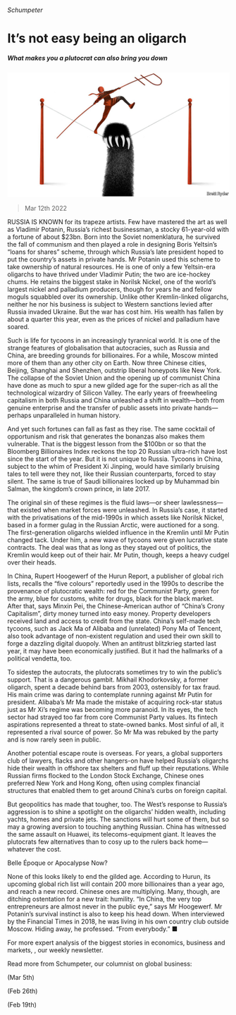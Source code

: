 ###### Schumpeter

# It’s not easy being an oligarch 

##### What makes you a plutocrat can also bring you down 

![image](images/20220312_wbd000.jpg) 

> Mar 12th 2022 

RUSSIA IS KNOWN for its trapeze artists. Few have mastered the art as well as Vladimir Potanin, Russia’s richest businessman, a stocky 61-year-old with a fortune of about $23bn. Born into the Soviet nomenklatura, he survived the fall of communism and then played a role in designing Boris Yeltsin’s “loans for shares” scheme, through which Russia’s late president hoped to put the country’s assets in private hands. Mr Potanin used this scheme to take ownership of natural resources. He is one of only a few Yeltsin-era oligarchs to have thrived under Vladimir Putin; the two are ice-hockey chums. He retains the biggest stake in Norilsk Nickel, one of the world’s largest nickel and palladium producers, though for years he and fellow moguls squabbled over its ownership. Unlike other Kremlin-linked oligarchs, neither he nor his business is subject to Western sanctions levied after Russia invaded Ukraine. But the war has cost him. His wealth has fallen by about a quarter this year, even as the prices of nickel and palladium have soared.

Such is life for tycoons in an increasingly tyrannical world. It is one of the strange features of globalisation that autocracies, such as Russia and China, are breeding grounds for billionaires. For a while, Moscow minted more of them than any other city on Earth. Now three Chinese cities, Beijing, Shanghai and Shenzhen, outstrip liberal honeypots like New York. The collapse of the Soviet Union and the opening up of communist China have done as much to spur a new gilded age for the super-rich as all the technological wizardry of Silicon Valley. The early years of freewheeling capitalism in both Russia and China unleashed a shift in wealth—both from genuine enterprise and the transfer of public assets into private hands—perhaps unparalleled in human history.


And yet such fortunes can fall as fast as they rise. The same cocktail of opportunism and risk that generates the bonanzas also makes them vulnerable. That is the biggest lesson from the $100bn or so that the Bloomberg Billionaires Index reckons the top 20 Russian ultra-rich have lost since the start of the year. But it is not unique to Russia. Tycoons in China, subject to the whim of President Xi Jinping, would have similarly bruising tales to tell were they not, like their Russian counterparts, forced to stay silent. The same is true of Saudi billionaires locked up by Muhammad bin Salman, the kingdom’s crown prince, in late 2017.

The original sin of these regimes is the fluid laws—or sheer lawlessness—that existed when market forces were unleashed. In Russia’s case, it started with the privatisations of the mid-1990s in which assets like Norilsk Nickel, based in a former gulag in the Russian Arctic, were auctioned for a song. The first-generation oligarchs wielded influence in the Kremlin until Mr Putin changed tack. Under him, a new wave of tycoons were given lucrative state contracts. The deal was that as long as they stayed out of politics, the Kremlin would keep out of their hair. Mr Putin, though, keeps a heavy cudgel over their heads.

In China, Rupert Hoogewerf of the Hurun Report, a publisher of global rich lists, recalls the “five colours” reportedly used in the 1990s to describe the provenance of plutocratic wealth: red for the Communist Party, green for the army, blue for customs, white for drugs, black for the black market. After that, says Minxin Pei, the Chinese-American author of “China’s Crony Capitalism”, dirty money turned into easy money. Property developers received land and access to credit from the state. China’s self-made tech tycoons, such as Jack Ma of Alibaba and (unrelated) Pony Ma of Tencent, also took advantage of non-existent regulation and used their own skill to forge a dazzling digital duopoly. When an antitrust blitzkrieg started last year, it may have been economically justified. But it had the hallmarks of a political vendetta, too.

To sidestep the autocrats, the plutocrats sometimes try to win the public’s support. That is a dangerous gambit. Mikhail Khodorkovsky, a former oligarch, spent a decade behind bars from 2003, ostensibly for tax fraud. His main crime was daring to contemplate running against Mr Putin for president. Alibaba’s Mr Ma made the mistake of acquiring rock-star status just as Mr Xi’s regime was becoming more paranoid. In its eyes, the tech sector had strayed too far from core Communist Party values. Its fintech aspirations represented a threat to state-owned banks. Most sinful of all, it represented a rival source of power. So Mr Ma was rebuked by the party and is now rarely seen in public.

Another potential escape route is overseas. For years, a global supporters club of lawyers, flacks and other hangers-on have helped Russia’s oligarchs hide their wealth in offshore tax shelters and fluff up their reputations. While Russian firms flocked to the London Stock Exchange, Chinese ones preferred New York and Hong Kong, often using complex financial structures that enabled them to get around China’s curbs on foreign capital.

But geopolitics has made that tougher, too. The West’s response to Russia’s aggression is to shine a spotlight on the oligarchs’ hidden wealth, including yachts, homes and private jets. The sanctions will hurt some of them, but so may a growing aversion to touching anything Russian. China has witnessed the same assault on Huawei, its telecoms-equipment giant. It leaves the plutocrats few alternatives than to cosy up to the rulers back home—whatever the cost.

Belle Époque or Apocalypse Now?

None of this looks likely to end the gilded age. According to Hurun, its upcoming global rich list will contain 200 more billionaires than a year ago, and reach a new record. Chinese ones are multiplying. Many, though, are ditching ostentation for a new trait: humility. “In China, the very top entrepreneurs are almost never in the public eye,” says Mr Hoogewerf. Mr Potanin’s survival instinct is also to keep his head down. When interviewed by the Financial Times in 2018, he was living in his own country club outside Moscow. Hiding away, he professed. “From everybody.” ■

For more expert analysis of the biggest stories in economics, business and markets, , our weekly newsletter.

Read more from Schumpeter, our columnist on global business:

 (Mar 5th)

 (Feb 26th)

 (Feb 19th)

